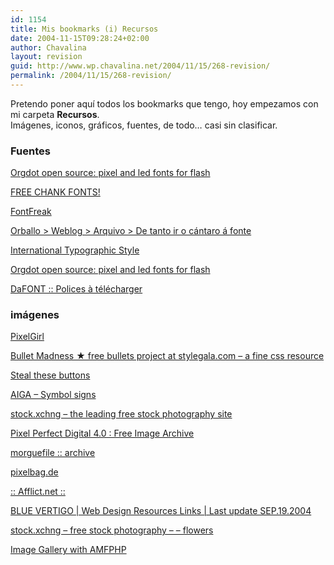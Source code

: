 ```yaml
---
id: 1154
title: Mis bookmarks (i) Recursos
date: 2004-11-15T09:28:24+02:00
author: Chavalina
layout: revision
guid: http://www.wp.chavalina.net/2004/11/15/268-revision/
permalink: /2004/11/15/268-revision/
---
```

Pretendo poner aqu&iacute; todos los bookmarks que tengo, hoy empezamos con mi carpeta **Recursos**.  
Im&aacute;genes, iconos, gr&aacute;ficos, fuentes, de todo&#8230; casi sin clasificar.

### Fuentes </p> 

[Orgdot open source: pixel and led fonts for flash](http://www.orgdot.com/aliasfonts/) 

[FREE CHANK FONTS!](http://www.chank.com/freefonts.php) 

[FontFreak](http://www.fontfreak.com/index2.htm) 

[Orballo > Weblog > Arquivo > De tanto ir o c&aacute;ntaro &aacute; fonte](http://orballo.f2o.org/weblog/arquivo/000049.html) 

[International Typographic Style](http://webpages.marshall.edu/%7Ebruggemann1/international_typographic_style1.htm) 

[Orgdot open source: pixel and led fonts for flash](http://www.orgdot.com/aliasfonts/) 

[DaFONT :: Polices &agrave; t&eacute;l&eacute;charger](http://www.dafont.com/) 

### im&aacute;genes

[PixelGirl](http://www.pixelgirlpresents.com/icons.php?page=2&cat=pc) 

[Bullet Madness &#9733; free bullets project at stylegala.com &#8211; a fine css resource](http://www.stylegala.com/archive/bulletmadness/) 

[Steal these buttons](http://www.gtmcknight.com/buttons/blogware.php) 

[AIGA &#8211; Symbol signs](http://www.aiga.org/content.cfm?ContentID=147) 

[stock.xchng &#8211; the leading free stock photography site](http://www.sxc.hu/) 

[Pixel Perfect Digital 4.0 : Free Image Archive](http://www.pixelperfectdigital.com/) 

[morguefile :: archive](http://www.morguefile.com/archive/index.php) 

[pixelbag.de](http://www.pixelbag.de/) 

[:: Afflict.net ::](http://www.afflict.net/) 

[BLUE VERTIGO | Web Design Resources Links | Last update SEP.19.2004](http://www.bluevertigo.com.ar/bluevertigo.htm) 

[stock.xchng &#8211; free stock photography &#8211; &#8211; flowers](http://sxc.hu/browse.phtml?f=s&c=117&p=5) 

[Image Gallery with AMFPHP](http://www.sephiroth.it/file_detail.php?id=119)